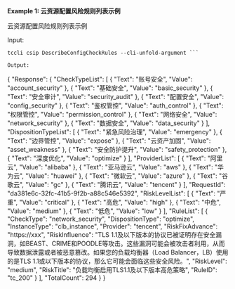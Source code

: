 **Example 1: 云资源配置风险规则列表示例**

云资源配置风险规则列表示例

Input: 

```
tccli csip DescribeConfigCheckRules --cli-unfold-argument ```

Output: 
```
{
    "Response": {
        "CheckTypeList": [
            {
                "Text": "账号安全",
                "Value": "account_security"
            },
            {
                "Text": "基础安全",
                "Value": "basic_security"
            },
            {
                "Text": "安全审计",
                "Value": "security_audit"
            },
            {
                "Text": "配置安全",
                "Value": "config_security"
            },
            {
                "Text": "鉴权管控",
                "Value": "auth_control"
            },
            {
                "Text": "权限管控",
                "Value": "permission_control"
            },
            {
                "Text": "网络安全",
                "Value": "network_security"
            },
            {
                "Text": "数据安全",
                "Value": "data_security"
            }
        ],
        "DispositionTypeList": [
            {
                "Text": "紧急风险治理",
                "Value": "emergency"
            },
            {
                "Text": "边界管控",
                "Value": "expose"
            },
            {
                "Text": "云资产加固",
                "Value": "asset_weakness"
            },
            {
                "Text": "安全防护提升",
                "Value": "safety_protection"
            },
            {
                "Text": "深度优化",
                "Value": "optimize"
            }
        ],
        "ProviderList": [
            {
                "Text": "阿里云",
                "Value": "alibaba"
            },
            {
                "Text": "亚马逊云",
                "Value": "aws"
            },
            {
                "Text": "华为云",
                "Value": "huawei"
            },
            {
                "Text": "微软云",
                "Value": "azure"
            },
            {
                "Text": "谷歌云",
                "Value": "gc"
            },
            {
                "Text": "腾讯云",
                "Value": "tencent"
            }
        ],
        "RequestId": "da381e6c-32fc-41b5-9f2b-a88c546e5392",
        "RiskLevelList": [
            {
                "Text": "严重",
                "Value": "critical"
            },
            {
                "Text": "高危",
                "Value": "high"
            },
            {
                "Text": "中危",
                "Value": "medium"
            },
            {
                "Text": "低危",
                "Value": "low"
            }
        ],
        "RuleList": [
            {
                "CheckType": "network_security",
                "DispositionType": "optimize",
                "InstanceType": "clb_instance",
                "Provider": "tencent",
                "RiskFixAdvance": "https://xxx",
                "RiskInfluence": "TLS 1.1及以下版本的协议已被证明存在安全漏洞，如BEAST、CRIME和POODLE等攻击。这些漏洞可能会被攻击者利用，从而导致数据泄露或者被恶意篡改。如果您的负载均衡器（Load Balancer，LB）使用的是TLS 1.1或以下版本的协议，那么它可能会面临这些安全风险。",
                "RiskLevel": "medium",
                "RiskTitle": "负载均衡启用TLS1.1及以下版本高危策略",
                "RuleID": "tc_200"
            }
        ],
        "TotalCount": 294
    }
}
```

